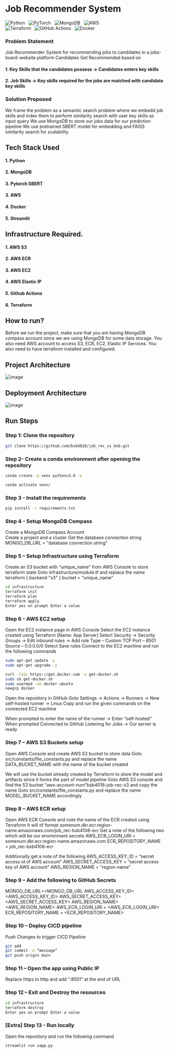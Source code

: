 # Job Recommender System

![Python](https://img.shields.io/badge/python-3670A0?style=for-the-badge&logo=python&logoColor=ffdd54) &nbsp; ![PyTorch](https://img.shields.io/badge/PyTorch-%23EE4C2C.svg?style=for-the-badge&logo=PyTorch&logoColor=white) &nbsp; ![MongoDB](https://img.shields.io/badge/MongoDB-%234ea94b.svg?style=for-the-badge&logo=mongodb&logoColor=white) &nbsp; ![AWS](https://img.shields.io/badge/AWS-%23FF9900.svg?style=for-the-badge&logo=amazon-aws&logoColor=white) &nbsp; <br> ![Terraform](https://img.shields.io/badge/terraform-%235835CC.svg?style=for-the-badge&logo=terraform&logoColor=white) &nbsp; ![GitHub Actions](https://img.shields.io/badge/github%20actions-%232671E5.svg?style=for-the-badge&logo=githubactions&logoColor=white) &nbsp; ![Docker](https://img.shields.io/badge/docker-%230db7ed.svg?style=for-the-badge&logo=docker&logoColor=white)


### Problem Statement
Job Recommender System for recommending jobs to candidates in a jobs-board-website platform
Candidates Get Recommended based on
#### 1. Key Skills that the candidates possess -> Candidates enters key skills
#### 2. Job Skills -> Key skills required for the jobs are matched with candidate key skills

### Solution Proposed
We frame the problem as a semantic search problem where we embedd job skills and index them to perform similarity search with user key skills as input query
We use MongoDB to store our jobs data for our prediction pipeline
We use pretrained SBERT model for embedding and FAISS similarity search for scalability

## Tech Stack Used
#### 1. Python 
#### 2. MongoDB
#### 3. Pytorch SBERT
#### 3. AWS
#### 4. Docker 
#### 5. Streamlit


## Infrastructure Required.
#### 1. AWS S3
#### 2. AWS ECR
#### 3. AWS EC2
#### 4. AWS Elastic IP
#### 5. Github Actions
#### 6. Terraform


## How to run?
Before we run the project, make sure that you are having MongoDB compass account since we are using MongoDB for some data storage. You also need AWS account to access S3, ECR, EC2, Elastic IP Services. You also need to have terraform installed and configured.


## Project Architecture
![image](https://github.com/bsb4018/job_rec_ss_bsb.git/blob/main/docs/hld.png)

## Deployment Architecture
![image](https://github.com/bsb4018/job_rec_ss_bsb.git/blob/main/docs/deployment.png)

## Run Steps

### Step 1: Clone the repository
```bash
git clone https://github.com/bsb4018/job_rec_ss_bsb.git
```

### Step 2- Create a conda environment after opening the repository

```bash
conda create -p venv python=3.8 -y
```

```bash
conda activate venv/
```

### Step 3 - Install the requirements
```bash
pip install -r requirements.txt
```


### Step 4 - Setup MongoDB Compass

Create a MongoDB Compass Account  
Create a project and a cluster 
Get the database connection string
MONGO_DB_URL = "database connection string"


### Step 5 – Setup Infrastructure using Terraform

Create an S3 bucket with “unique_name” from AWS Console to store terraform state
Goto infrastructure/module.tf and replace the name 
terraform {
   backend "s3" {
    bucket = “unique_name”

```bash
cd infrastructure
terraform init
terraform plan
terraform apply
Enter yes on prompt Enter a value
```

### Step 6 - AWS EC2 setup

Open the EC2 instance page in AWS Console
Select the EC2 instance created using Terraform [Name: App Server]
Select Security -> Security Groups -> Edit inbound rules -> Add rule
Type – Custom TCP
Port – 8501
Source – 0.0.0.0/0
Select Save rules
Connect to the EC2 machine and run the following commands

```bash
sudo apt-get update -y
sudo apt-get upgrade -y

curl -fsSL https://get.docker.com -o get-docker.sh
sudo sh get-docker.sh
sudo usermod -aG docker ubuntu
newgrp docker
```

Open the repository in GitHub
Goto Settings -> Actions -> Runners -> New self-hosted runner -> Linux
Copy and run the given commands on the connected EC2 machine

When prompted to enter the name of the runner -> Enter “self-hosted”
When prompted Connected to GitHub Listening for Jobs -> Our server is ready


### Step 7 – AWS S3 Buckets setup

Open AWS Console and create AWS S3 bucket to store data
Goto src/constants/file_constants.py and replace the name DATA_BUCKET_NAME with the name of the bucket created

We will use the bucket already created by Terraform to store the model and artifacts since it forms the part of model pipeline
Goto AWS S3 console and find the S3 bucket “aws-account-num”bsb4018-job-rec-s3 and copy the name
Goto src/constants/file_constants.py and replace the name MODEL_BUCKET_NAME accordingly


### Step 8 – AWS ECR setup

Open AWS ECR Console and note the name of the ECR created using Terraform
It will of format somenum.dkr.ecr.region-name.amazonaws.com/job_rec-bsb4108-ecr
Get a note of the following two which will be our environment secrets
AWS_ECR_LOGIN_URI = somenum.dkr.ecr.region-name.amazonaws.com
ECR_REPOSITORY_NAME = job_rec-bsb4108-ecr

Additionally get a note of the following
AWS_ACCESS_KEY_ID = “secret access id of AWS account”
AWS_SECRET_ACCESS_KEY = “secret access key of AWS account”
AWS_REGION_NAME = “region-name”


### Step 9 – Add the following to GitHub Secrets

MONGO_DB_URL=<MONGO_DB_URL
AWS_ACCESS_KEY_ID=<AWS_ACCESS_KEY_ID>
AWS_SECRET_ACCESS_KEY=<AWS_SECRET_ACCESS_KEY>
AWS_REGION_NAME=<AWS_REGION_NAME>
AWS_ECR_LOGIN_URI = <AWS_ECR_LOGIN_URI>
ECR_REPOSITORY_NAME = <ECR_REPOSITORY_NAME>

### Step 10 – Deploy CICD pipeline

Push Changes to trigger CICD Pipeline
```bash
git add
git commit -m “message”
git push origin main
```

### Step 11 – Open the app using Public IP
Replace https to http and add “:8501” at the end of URL


### Step 12 – Exit and Destroy the resources

```bash
cd infrastructure
terraform destroy
Enter yes on prompt Enter a value
```

### [Extra] Step 13 - Run locally
Open the repository and run the following command
```bash
streamlit run sapp.py
```